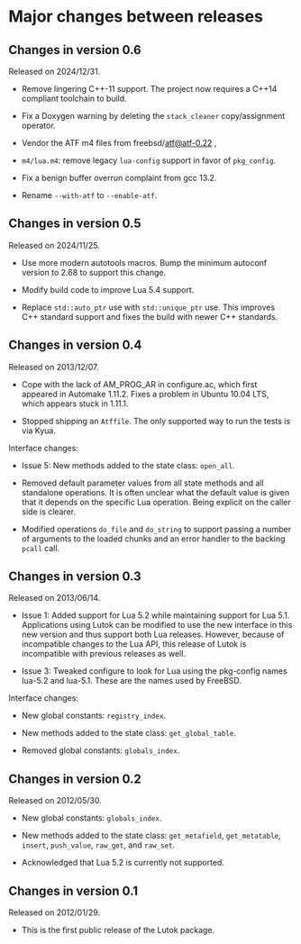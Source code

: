 # Major changes between releases

## Changes in version 0.6

Released on 2024/12/31.

* Remove lingering C++-11 support. The project now requires a C++14 compliant toolchain to build.

* Fix a Doxygen warning by deleting the `stack_cleaner` copy/assignment operator.

* Vendor the ATF m4 files from freebsd/atf@atf-0.22 ,

* `m4/lua.m4`: remove legacy `lua-config` support in favor of `pkg_config`.

* Fix a benign buffer overrun complaint from gcc 13.2.

* Rename `--with-atf` to `--enable-atf`.

## Changes in version 0.5

Released on 2024/11/25.

* Use more modern autotools macros.  Bump the minimum autoconf version to 2.68 to
  support this change.

* Modify build code to improve Lua 5.4 support.

* Replace `std::auto_ptr` use with `std::unique_ptr` use.  This improves C++
  standard support and fixes the build with newer C++ standards.

## Changes in version 0.4

Released on 2013/12/07.

* Cope with the lack of AM_PROG_AR in configure.ac, which first
  appeared in Automake 1.11.2.  Fixes a problem in Ubuntu 10.04
  LTS, which appears stuck in 1.11.1.

* Stopped shipping an `Atffile`.  The only supported way to run the tests
  is via Kyua.

Interface changes:

* Issue 5: New methods added to the state class: `open_all`.

* Removed default parameter values from all state methods and all
  standalone operations.  It is often unclear what the default value is
  given that it depends on the specific Lua operation.  Being explicit
  on the caller side is clearer.

* Modified operations `do_file` and `do_string` to support passing a number
  of arguments to the loaded chunks and an error handler to the backing
  `pcall` call.


## Changes in version 0.3

Released on 2013/06/14.

* Issue 1: Added support for Lua 5.2 while maintaining support for Lua
  5.1.  Applications using Lutok can be modified to use the new
  interface in this new version and thus support both Lua releases.
  However, because of incompatible changes to the Lua API, this release
  of Lutok is incompatible with previous releases as well.

* Issue 3: Tweaked configure to look for Lua using the pkg-config names
  lua-5.2 and lua-5.1.  These are the names used by FreeBSD.

Interface changes:

* New global constants: `registry_index`.

* New methods added to the state class: `get_global_table`.

* Removed global constants: `globals_index`.


## Changes in version 0.2

Released on 2012/05/30.

* New global constants: `globals_index`.

* New methods added to the state class: `get_metafield`, `get_metatable`,
  `insert`, `push_value`, `raw_get`, and `raw_set`.

* Acknowledged that Lua 5.2 is currently not supported.


## Changes in version 0.1

Released on 2012/01/29.

* This is the first public release of the Lutok package.
